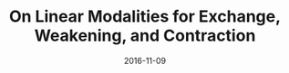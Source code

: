---
type: abstract
authors:
  - Harley Eades III
  - Jiaming Jiang
title: "On Linear Modalities for Exchange, Weakening, and Contraction"
note: "Workshop on Linear Logic, Mathematics, and Computer Science. Associated with Linear Logic: Interaction, Proofs, and Computation (LL2016)"
date: 2016-11-09
resource:
  type: pdf
  pdf-url: includes/pubs/LL2016.pdf
---